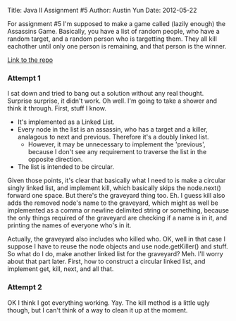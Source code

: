 Title: Java II Assignment #5
Author: Austin Yun
Date: 2012-05-22

For assignment #5 I'm supposed to make a game called (lazily enough) the
Assassins Game. Basically, you have a list of random people, who have a random
target, and a random person who is targetting them. They all kill eachother
until only one person is remaining, and that person is the winner. 

[Link to the repo][1]

### Attempt 1

I sat down and tried to bang out a solution without any real thought. Surprise
surprise, it didn't work. Oh well. I'm going to take a shower and think it
through. First, stuff I know.

* It's implemented as a Linked List.
* Every node in the list is an assassin, who has a target and a killer,
  analagous to next and previous. Therefore it's a doubly linked list.
   * However, it may be unnecessary to implement the 'previous', because I don't
     see any requirement to traverse the list in the opposite direction.
* The list is intended to be circular.

Given those points, it's clear that basically what I need to is make a circular
singly linked list, and implement kill, which basically skips the node.next()
forward one space. But there's the graveyard thing too. Eh. I guess kill also
adds the removed node's name to the graveyard, which might as well be
implemented as a comma or newline delimited string or something, because the
only things required of the graveyard are checking if a name is in it, and
printing the names of everyone who's in it.

Actually, the graveyard also includes who killed who. OK, well in that case I
suppose I have to reuse the node objects and use node.getKiller() and stuff. So
what do I do, make another linked list for the graveyard? Meh. I'll worry about
that part later. First, how to construct a circular linked list, and implement
get, kill, next, and all that.

### Attempt 2

OK I think I got everything working. Yay. The kill method is a little ugly
though, but I can't think of a way to clean it up at the moment.

[1]: http://github.com/austinyun/C-Sci/tree/master/C-Sci-143/Assignment%205/src
